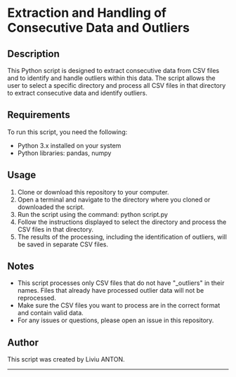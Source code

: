 # Extraction and Handling of Consecutive Data and Outliers

## Description
This Python script is designed to extract consecutive data from CSV files and to identify and handle outliers within this data. The script allows the user to select a specific directory and process all CSV files in that directory to extract consecutive data and identify outliers.

## Requirements
To run this script, you need the following:
- Python 3.x installed on your system
- Python libraries: pandas, numpy

## Usage
1. Clone or download this repository to your computer.
2. Open a terminal and navigate to the directory where you cloned or downloaded the script.
3. Run the script using the command: python script.py
4. Follow the instructions displayed to select the directory and process the CSV files in that directory.
5. The results of the processing, including the identification of outliers, will be saved in separate CSV files.

## Notes
- This script processes only CSV files that do not have "_outliers" in their names. Files that already have processed outlier data will not be reprocessed.
- Make sure the CSV files you want to process are in the correct format and contain valid data.
- For any issues or questions, please open an issue in this repository.

## Author
This script was created by Liviu ANTON.

--- 
